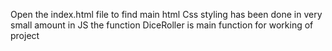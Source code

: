 Open the index.html file to find main html 
Css styling has been done in very small amount
in JS the function DiceRoller is main function for working of project
